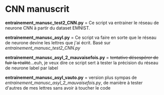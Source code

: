# CNN manuscrit

**entrainement_manusc_test2_CNN.py** = Ce script va entrainer le réseau de neurone CNN à partir du dataset EMNIST.

**entrainement_manusc_asyl.py** = Ce script va faire en sorte que le réseau de neurone devine les lettres que j'ai écrit. Basé sur  *entrainement_manusc_test2_CNN.py* 

**entrainement_manusc_asyl_2_mauvaisefois.py** = ~~tentative désespérer de fuir la réalité~~...euh, je veux dire ce script sert à tester la précision du réseau de neurone label par label

**entrainement_manusc_asyl_vauto.py** = version plus sympas de *entrainement_manusc_asyl_2_mauvaisefois.py*, de manière à tester d'autres de mes lettres sans avoir à toucher le code
